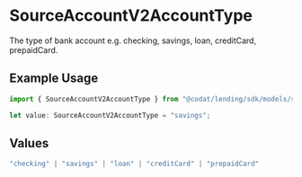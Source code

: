 # SourceAccountV2AccountType

The type of bank account e.g. checking, savings, loan, creditCard, prepaidCard.

## Example Usage

```typescript
import { SourceAccountV2AccountType } from "@codat/lending/sdk/models/shared";

let value: SourceAccountV2AccountType = "savings";
```

## Values

```typescript
"checking" | "savings" | "loan" | "creditCard" | "prepaidCard"
```
